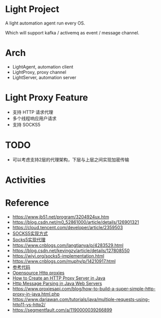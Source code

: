 # Light Project

A light automation agent run every OS.

Which will support kafka / activemq as event / message channel.

# Arch
* LightAgent, automation client
* LightProxy, proxy channel
* LightServer, automation server

# Light Proxy Feature
* 支持 HTTP 请求代理
* 多个线程响应用户请求
* 支持 SOCKS5

# TODO
* 可以考虑支持2层的代理架构，下层与上层之间实现加密传输

# Activities


# Reference
* https://www.jb51.net/program/3204924ux.htm
* https://blog.csdn.net/m0_52861000/article/details/126901321
* https://cloud.tencent.com/developer/article/2359503
* [SOCKS5实现方式](https://blog.csdn.net/Nuan_Feng/article/details/118111762)
* [Socks5实现代理](https://wenku.csdn.net/answer/9c45287da15142ff945eb8628a907524)
* https://www.cnblogs.com/langtianya/p/4283529.html
* https://blog.csdn.net/kevingzy/article/details/127808550
* https://wiyi.org/socks5-implementation.html
* https://www.cnblogs.com/muphy/p/14210917.html
* [参考代码](https://github.com/mitre/HTTP-Proxy-Servlet)
* [Opensource Http proxies](https://proxies.xhaus.com/)
* [How to Create an HTTP Proxy Server in Java](https://www.delftstack.com/howto/java/java-proxy-server/)
* [Http Message Parsing in Java Web Servers](https://stevenyue.com/blogs/http-message-parsing-in-java-web-servers/)
* https://www.proxiesapi.com/blog/how-to-build-a-super-simple-http-proxy-in-java.html.php
* https://www.dariawan.com/tutorials/java/multiple-requests-using-http11-vs-http2/
* https://segmentfault.com/a/1190000039266899
